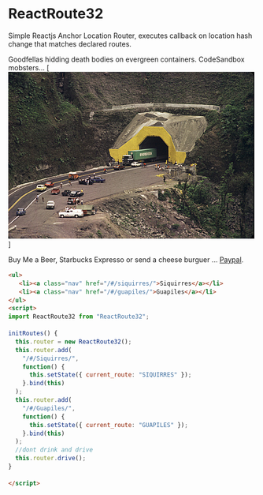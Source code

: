 # ReactRoute32
Simple Reactjs Anchor Location Router, executes callback on location hash change that matches declared routes.

Goodfellas hidding death bodies on evergreen containers. CodeSandbox mobsters...
[![We were Goodfellas!](https://raw.githubusercontent.com/rgarro/ReactRoute32/master/389892.jpg)]

Buy Me a Beer, Starbucks Expresso or send a cheese burguer ... [Paypal](https://www.paypal.me/gospelOfLuke/25).

```html
<ul>
   <li><a class="nav" href="/#/siquirres/">Siquirres</a></li>
   <li><a class="nav" href="/#/guapiles/">Guapiles</a></li>  
</ul>
<script>
import ReactRoute32 from "ReactRoute32";

initRoutes() {
  this.router = new ReactRoute32();
  this.router.add(
    "/#/Siquirres/",
    function() {
      this.setState({ current_route: "SIQUIRRES" });
    }.bind(this)
  );
  this.router.add(
    "/#/Guapiles/",
    function() {
      this.setState({ current_route: "GUAPILES" });
    }.bind(this)
  );
  //dont drink and drive
  this.router.drive();
}

</script>


```
